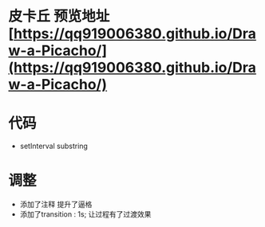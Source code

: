 # 皮卡丘 预览地址[https://qq919006380.github.io/Draw-a-Picacho/](https://qq919006380.github.io/Draw-a-Picacho/)

# 代码
- setInterval substring
# 调整
- 添加了注释 提升了逼格
- 添加了transition : 1s; 让过程有了过渡效果
